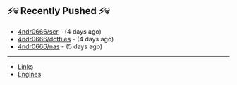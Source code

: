 ## ⚡💀 Recently Pushed ⚡💀


- [4ndr0666/scr](https://github.com/4ndr0666/scr) - (4 days ago)
- [4ndr0666/dotfiles](https://github.com/4ndr0666/dotfiles) - (4 days ago)
- [4ndr0666/nas](https://github.com/4ndr0666/nas) - (5 days ago)

---
- [Links](https://github.com/4ndr0666/Links/blob/main/README.md)        
- [Engines](https://github.com/hoothin/SearchJumper/discussions/73)    

